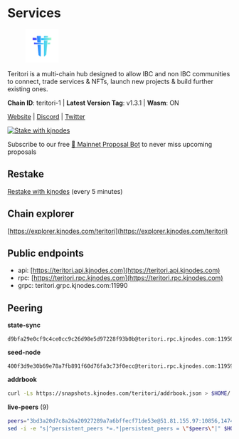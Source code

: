 # Services

<figure><img src="https://raw.githubusercontent.com/kj89/cosmos-images/main/logos/teritori.png" alt=""><figcaption></figcaption></figure>

Teritori is a multi-chain hub designed to allow IBC and non IBC communities  to connect, trade services & NFTs, launch new projects & build further existing ones.

**Chain ID**: teritori-1 | **Latest Version Tag**: v1.3.1 | **Wasm**: ON

[Website](https://teritori.com) | [Discord](https://discord.gg/teritori) | [Twitter](https://twitter.com/TeritoriNetwork)

[![Stake with kjnodes](https://i.ibb.co/cr44Q8j/button-stake-with-kjnodes.png)](https://restake.app/teritori/torivaloper184ln03hkpt75uhrrr26f66kvcqvf4yn4nc2xjm)

Subscribe to our free [🤖 Mainnet Proposal Bot](https://t.me/kjnodes_proposal_bot) to never miss upcoming proposals

## Restake

[Restake with kjnodes](https://restake.app/teritori/torivaloper184ln03hkpt75uhrrr26f66kvcqvf4yn4nc2xjm) (every 5 minutes)
## Chain explorer
[https://explorer.kjnodes.com/teritori](https://explorer.kjnodes.com/teritori)

## Public endpoints

* api: [https://teritori.api.kjnodes.com](https://teritori.api.kjnodes.com)
* rpc: [https://teritori.rpc.kjnodes.com](https://teritori.rpc.kjnodes.com)
* grpc: teritori.grpc.kjnodes.com:11990

## Peering

**state-sync**

```text
d9bfa29e0cf9c4ce0cc9c26d98e5d97228f93b0b@teritori.rpc.kjnodes.com:11956
```

**seed-node**

```text
400f3d9e30b69e78a7fb891f60d76fa3c73f0ecc@teritori.rpc.kjnodes.com:11959
```

**addrbook**
```bash
curl -Ls https://snapshots.kjnodes.com/teritori/addrbook.json > $HOME/.teritorid/config/addrbook.json
```

**live-peers** (9)
```bash
peers="3bd3a20d7c8a26a20927289a7a6bffecf71de53e@51.81.155.97:10856,14740e6faf16ab85a98ff5911241bb4b926b9c08@65.109.85.170:52656,0e189bbc6db606a14950a0e59641b798a255c3c8@65.109.37.154:3000,78815c81331c114cd508dae3a012f0d3e5e2b966@185.119.118.117:3000,d9bfa29e0cf9c4ce0cc9c26d98e5d97228f93b0b@65.109.88.38:11956,bdc0136f16ef53e5df84957549c876693345bbd6@51.159.2.19:24493,ab03f6d2d469e0be5b7fd5cb7388c7feffc1deac@15.235.114.194:10656,35de81a10ed992e427e6eb1d0d9ec3622d0f37fe@193.70.47.90:15956,44b2bf9d970aece0531d3d939c5c546a7ac9201a@34.219.76.190:26656"
sed -i -e "s|^persistent_peers *=.*|persistent_peers = \"$peers\"|" $HOME/.teritorid/config/config.toml
```
